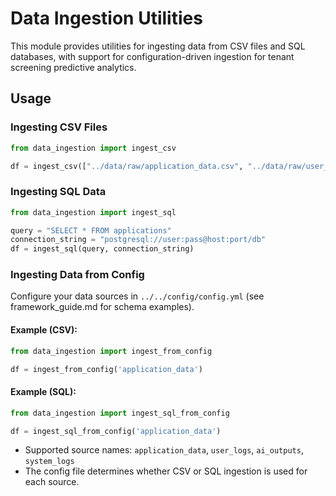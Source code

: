 # Data Ingestion Utilities

This module provides utilities for ingesting data from CSV files and SQL databases, with support for configuration-driven ingestion for tenant screening predictive analytics.

## Usage

### Ingesting CSV Files
```python
from data_ingestion import ingest_csv

df = ingest_csv(["../data/raw/application_data.csv", "../data/raw/user_logs.csv"])
```

### Ingesting SQL Data
```python
from data_ingestion import ingest_sql

query = "SELECT * FROM applications"
connection_string = "postgresql://user:pass@host:port/db"
df = ingest_sql(query, connection_string)
```

### Ingesting Data from Config

Configure your data sources in `../../config/config.yml` (see framework_guide.md for schema examples).

#### Example (CSV):
```python
from data_ingestion import ingest_from_config

df = ingest_from_config('application_data')
```

#### Example (SQL):
```python
from data_ingestion import ingest_sql_from_config

df = ingest_sql_from_config('application_data')
```

- Supported source names: `application_data`, `user_logs`, `ai_outputs`, `system_logs`
- The config file determines whether CSV or SQL ingestion is used for each source. 
